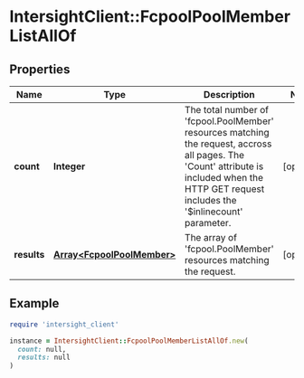 # IntersightClient::FcpoolPoolMemberListAllOf

## Properties

| Name | Type | Description | Notes |
| ---- | ---- | ----------- | ----- |
| **count** | **Integer** | The total number of &#39;fcpool.PoolMember&#39; resources matching the request, accross all pages. The &#39;Count&#39; attribute is included when the HTTP GET request includes the &#39;$inlinecount&#39; parameter. | [optional] |
| **results** | [**Array&lt;FcpoolPoolMember&gt;**](FcpoolPoolMember.md) | The array of &#39;fcpool.PoolMember&#39; resources matching the request. | [optional] |

## Example

```ruby
require 'intersight_client'

instance = IntersightClient::FcpoolPoolMemberListAllOf.new(
  count: null,
  results: null
)
```

